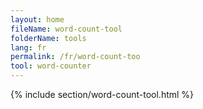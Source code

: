 ```yaml
---
layout: home
fileName: word-count-tool
folderName: tools
lang: fr
permalink: /fr/word-count-too
tool: word-counter
---
```

{% include section/word-count-tool.html %}